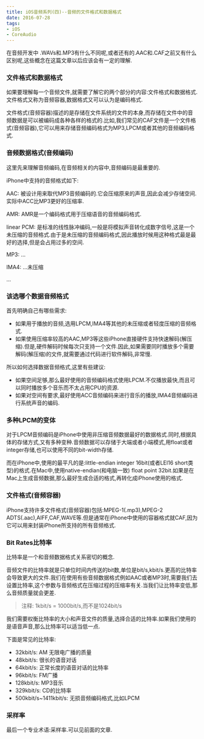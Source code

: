 ```yaml
---
title: iOS音频系列(四)--音频的文件格式和数据格式
date: 2016-07-28
tags:
- iOS
- CoreAudio
---
```


在音频开发中 .WAVs和.MP3有什么不同呢,或者还有的.AAC和.CAF之前又有什么区别呢,这些概念在这篇文章以后应该会有一定的理解.

### 文件格式和数据格式

如果要理解每一个音频文件,就需要了解它的两个部分的内容:文件格式和数据格式.文件格式又称为音频容器,数据格式又可以认为是编码格式.

文件格式(音频容器)描述的是存储在文件系统的文件的本身,而存储在文件中的音频数据是可以被编码成各种各样的格式的.比如,我们常见的CAF文件是一个文件格式(音频容器),它可以用来存储音频编码格式为MP3,LPCM或者其他的音频编码格式.

### 音频数据格式(音频编码)

这里先来理解音频编码,在音频相关的内容中,音频编码是最重要的.

iPhone中支持的音频格式如下:

AAC: 被设计用来取代MP3音频编码的.它会压缩原来的声音,因此会减少存储空间.实际中ACC比MP3更好的压缩率.

AMR: AMR是一个编码格式用于压缩语音的音频编码格式.

linear PCM: 是标准的线性脉冲编码,一般是将模拟声音转化成数字信号,这是一个未压缩的音频格式.由于是未压缩的音频编码格式,因此播放时候用这种格式最是最好的选择,但是会占用过多的空间.

MP3: ...

IMA4: ...未压缩

...

### 该选哪个数据音频格式

首先明确自己有哪些需求:

* 如果用于播放的音频,选用LPCM,IMA4等其他的未压缩或者轻度压缩的音频格式.
* 如果使用压缩率较高的AAC,MP3等这些iPhone直接硬件支持快速解码(解压缩).但是,硬件解码时候每次只支持一个文件.因此,如果需要同时播放多个需要解码(解压缩)的文件,就需要通过代码进行软件解码,非常慢.

所以如何选择数据音频格式,这里有些建议:

* 如果空间足够,那么最好使用的音频编码格式使用LPCM.不仅播放最快,而且可以同时播放多个音乐而不太占用CPU的资源.
* 如果对空间有要求,最好使用ACC音频编码来进行音乐的播放,IMA4音频编码进行系统声音的编码.

### 多种LPCM的变体

对于LPCM音频编码是iPhone中使用非压缩音频数据最好的数据格式.同时,根据具体的存储方式,又有多种变种.音频数据可以存储于大端或者小端模式,用float或者integer存储,也可以使用不同的bit-width存储.

而在iPhone中,使用的最平凡的是:little-endian integer 16bit(或者LEI16 short类型)的格式.在Mac中,使用native-endian(和电脑一致) float point 32bit.如果是在Mac上生成音频数据,那么最好生成合适的格式,再转化成iPhone使用的格式.

### 文件格式(音频容器)

iPhone支持许多文件格式(音频容器)包括:MPEG-1(.mp3),MPEG-2 ADTS(.aac),AIFF,CAF,WAVE等.但是通常在iPhone中使用的容器格式就CAF,因为它可以用来封装iPhone所支持的所有音频格式.

### Bit Rates比特率

比特率是一个和音频数据格式关系密切的概念.

音频文件的比特率就是只单位时间内传送的bit数,单位是bit/s,kbit/s.更高的比特率会导致更大的文件.我们在使用有些音频数据格式例如AAC或者MP3时,需要我们去设置比特率,这个参数与音频格式在压缩过程的压缩率有关.当我们让比特率变低,那么音频质量就会更差.

>注释: 1kbit/s = 1000bit/s,而不是1024bit/s

我们需要权衡比特率的大小和声音文件的质量,选择合适的比特率.如果我们使用的是语音声音,那么比特率可以适当低一点.

下面是常见的比特率:

* 32kbit/s: AM 无限电广播的质量
* 48kbit/s: 很长的语音对话
* 64kbit/s: 正常长度的语音对话的比特率
* 96kbit/s: FM广播
* 128kbit/s: MP3音乐
* 329kbit/s: CD的比特率
* 500kbit/s~1411kbit/s: 无损音频编码格式,比如LPCM


### 采样率

最后一个专业术语:采样率.可以见前面的文章.


